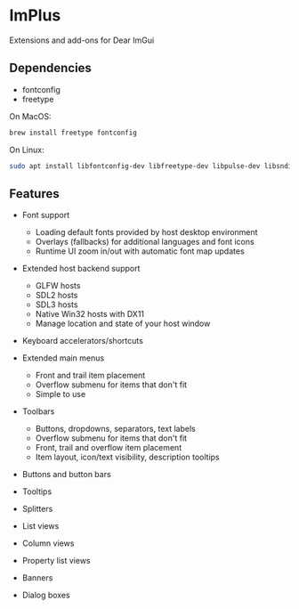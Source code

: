 # ImPlus

Extensions and add-ons for Dear ImGui

## Dependencies

- fontconfig
- freetype

On MacOS:

```bash
brew install freetype fontconfig
```

On Linux:

```bash
sudo apt install libfontconfig-dev libfreetype-dev libpulse-dev libsndio-dev libdrm-dev libgbm-dev libasound2-dev libx11-dev libxrandr-dev libxinerama-dev libxcursor-dev libxi-dev libgl-dev libxkbcommon-dev libusb-1.0-0-dev
```


## Features

- Font support
  - Loading default fonts provided by host desktop environment
  - Overlays (fallbacks) for additional languages and font icons
  - Runtime UI zoom in/out with automatic font map updates

- Extended host backend support
  - GLFW hosts
  - SDL2 hosts
  - SDL3 hosts
  - Native Win32 hosts with DX11
  - Manage location and state of your host window

- Keyboard accelerators/shortcuts

- Extended main menus
  - Front and trail item placement
  - Overflow submenu for items that don't fit
  - Simple to use

- Toolbars
  - Buttons, dropdowns, separators, text labels
  - Overflow submenu for items that don't fit
  - Front, trail and overflow item placement
  - Item layout, icon/text visibility, description tooltips

- Buttons and button bars
- Tooltips
- Splitters
- List views
- Column views
- Property list views
- Banners
- Dialog boxes
